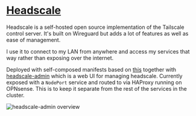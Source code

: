 # [Headscale](https://github.com/juanfont/headscale)

Headscale is a self-hosted open source implementation of the Tailscale control server. It's built on Wireguard but adds a lot of features as well as ease of management.

I use it to connect to my LAN from anywhere and access my services that way rather than exposing over the internet.

Deployed with self-composed manifests based on [this](https://github.com/juanfont/headscale/blob/main/docs/running-headscale-container.md) together with [headscale-admin](https://github.com/GoodiesHQ/headscale-admin) which is a web UI for managing headscale. Currently exposed with a `NodePort` service and routed to via HAProxy running on OPNsense. This is to keep it separate from the rest of the services in the cluster.

![headscale-admin overview](/assets/images/headscale-admin-overview.png)

